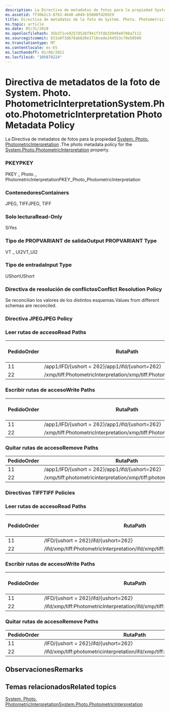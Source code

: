 ```yaml
---
description: La Directiva de metadatos de fotos para la propiedad System. Photo. PhotometricInterpretation.
ms.assetid: ff36b2c3-8763-4640-a049-b5880fd26929
title: Directiva de metadatos de la foto de System. Photo. PhotometricInterpretation
ms.topic: article
ms.date: 05/31/2018
ms.openlocfilehash: 35b371ce9257d526f941f3fdb33949e8788a7112
ms.sourcegitcommit: 831e8f3db78ab820e1710cede244553c70e50500
ms.translationtype: MT
ms.contentlocale: es-ES
ms.lasthandoff: 01/08/2021
ms.locfileid: "105678224"
---
```

# <a name="systemphotophotometricinterpretation-photo-metadata-policy"></a><span data-ttu-id="9fcdb-103">Directiva de metadatos de la foto de System. Photo. PhotometricInterpretation</span><span class="sxs-lookup"><span data-stu-id="9fcdb-103">System.Photo.PhotometricInterpretation Photo Metadata Policy</span></span>

<span data-ttu-id="9fcdb-104">La Directiva de metadatos de fotos para la propiedad [System. Photo. PhotometricInterpretation](../properties/props-system-photo-photometricinterpretation.md) .</span><span class="sxs-lookup"><span data-stu-id="9fcdb-104">The photo metadata policy for the [System.Photo.PhotometricInterpretation](../properties/props-system-photo-photometricinterpretation.md) property.</span></span>

### <a name="pkey"></a><span data-ttu-id="9fcdb-105">PKEY</span><span class="sxs-lookup"><span data-stu-id="9fcdb-105">PKEY</span></span>

<span data-ttu-id="9fcdb-106">PKEY \_ Photo \_ PhotometricInterpretation</span><span class="sxs-lookup"><span data-stu-id="9fcdb-106">PKEY\_Photo\_PhotometricInterpretation</span></span>

### <a name="containers"></a><span data-ttu-id="9fcdb-107">Contenedores</span><span class="sxs-lookup"><span data-stu-id="9fcdb-107">Containers</span></span>

<span data-ttu-id="9fcdb-108">JPEG, TIFF</span><span class="sxs-lookup"><span data-stu-id="9fcdb-108">JPEG, TIFF</span></span>

### <a name="read-only"></a><span data-ttu-id="9fcdb-109">Solo lectura</span><span class="sxs-lookup"><span data-stu-id="9fcdb-109">Read-Only</span></span>

<span data-ttu-id="9fcdb-110">Sí</span><span class="sxs-lookup"><span data-stu-id="9fcdb-110">Yes</span></span>

### <a name="output-propvariant-type"></a><span data-ttu-id="9fcdb-111">Tipo de PROPVARIANT de salida</span><span class="sxs-lookup"><span data-stu-id="9fcdb-111">Output PROPVARIANT Type</span></span>

<span data-ttu-id="9fcdb-112">VT \_ UI2</span><span class="sxs-lookup"><span data-stu-id="9fcdb-112">VT\_UI2</span></span>

### <a name="input-type"></a><span data-ttu-id="9fcdb-113">Tipo de entrada</span><span class="sxs-lookup"><span data-stu-id="9fcdb-113">Input Type</span></span>

<span data-ttu-id="9fcdb-114">UShort</span><span class="sxs-lookup"><span data-stu-id="9fcdb-114">UShort</span></span>

### <a name="conflict-resolution-policy"></a><span data-ttu-id="9fcdb-115">Directiva de resolución de conflictos</span><span class="sxs-lookup"><span data-stu-id="9fcdb-115">Conflict Resolution Policy</span></span>

<span data-ttu-id="9fcdb-116">Se reconcilian los valores de los distintos esquemas.</span><span class="sxs-lookup"><span data-stu-id="9fcdb-116">Values from different schemas are reconciled.</span></span>

### <a name="jpeg-policy"></a><span data-ttu-id="9fcdb-117">Directiva JPEG</span><span class="sxs-lookup"><span data-stu-id="9fcdb-117">JPEG Policy</span></span>

### <a name="read-paths"></a><span data-ttu-id="9fcdb-118">Leer rutas de acceso</span><span class="sxs-lookup"><span data-stu-id="9fcdb-118">Read Paths</span></span>



| <span data-ttu-id="9fcdb-119">Pedido</span><span class="sxs-lookup"><span data-stu-id="9fcdb-119">Order</span></span> | <span data-ttu-id="9fcdb-120">Ruta</span><span class="sxs-lookup"><span data-stu-id="9fcdb-120">Path</span></span>                                | <span data-ttu-id="9fcdb-121">Formato de disco</span><span class="sxs-lookup"><span data-stu-id="9fcdb-121">Disk Format</span></span> |
|-------|-------------------------------------|-------------|
| <span data-ttu-id="9fcdb-122">1</span><span class="sxs-lookup"><span data-stu-id="9fcdb-122">1</span></span>     | <span data-ttu-id="9fcdb-123">/app1/IFD/{ushort = 262}</span><span class="sxs-lookup"><span data-stu-id="9fcdb-123">/app1/ifd/{ushort=262}</span></span>              | <span data-ttu-id="9fcdb-124">ushort</span><span class="sxs-lookup"><span data-stu-id="9fcdb-124">ushort</span></span>      |
| <span data-ttu-id="9fcdb-125">2</span><span class="sxs-lookup"><span data-stu-id="9fcdb-125">2</span></span>     | <span data-ttu-id="9fcdb-126">/xmp/tiff:PhotometricInterpretation</span><span class="sxs-lookup"><span data-stu-id="9fcdb-126">/xmp/tiff:PhotometricInterpretation</span></span> | <span data-ttu-id="9fcdb-127">unicode</span><span class="sxs-lookup"><span data-stu-id="9fcdb-127">unicode</span></span>     |



 

### <a name="write-paths"></a><span data-ttu-id="9fcdb-128">Escribir rutas de acceso</span><span class="sxs-lookup"><span data-stu-id="9fcdb-128">Write Paths</span></span>



| <span data-ttu-id="9fcdb-129">Pedido</span><span class="sxs-lookup"><span data-stu-id="9fcdb-129">Order</span></span> | <span data-ttu-id="9fcdb-130">Ruta</span><span class="sxs-lookup"><span data-stu-id="9fcdb-130">Path</span></span>                                | <span data-ttu-id="9fcdb-131">Formato de disco</span><span class="sxs-lookup"><span data-stu-id="9fcdb-131">Disk Format</span></span> |
|-------|-------------------------------------|-------------|
| <span data-ttu-id="9fcdb-132">1</span><span class="sxs-lookup"><span data-stu-id="9fcdb-132">1</span></span>     | <span data-ttu-id="9fcdb-133">/app1/IFD/{ushort = 262}</span><span class="sxs-lookup"><span data-stu-id="9fcdb-133">/app1/ifd/{ushort=262}</span></span>              | <span data-ttu-id="9fcdb-134">ushort</span><span class="sxs-lookup"><span data-stu-id="9fcdb-134">ushort</span></span>      |
| <span data-ttu-id="9fcdb-135">2</span><span class="sxs-lookup"><span data-stu-id="9fcdb-135">2</span></span>     | <span data-ttu-id="9fcdb-136">/xmp/tiff:PhotometricInterpretation</span><span class="sxs-lookup"><span data-stu-id="9fcdb-136">/xmp/tiff:PhotometricInterpretation</span></span> | <span data-ttu-id="9fcdb-137">unicode</span><span class="sxs-lookup"><span data-stu-id="9fcdb-137">unicode</span></span>     |



 

### <a name="remove-paths"></a><span data-ttu-id="9fcdb-138">Quitar rutas de acceso</span><span class="sxs-lookup"><span data-stu-id="9fcdb-138">Remove Paths</span></span>



| <span data-ttu-id="9fcdb-139">Pedido</span><span class="sxs-lookup"><span data-stu-id="9fcdb-139">Order</span></span> | <span data-ttu-id="9fcdb-140">Ruta</span><span class="sxs-lookup"><span data-stu-id="9fcdb-140">Path</span></span>                                |
|-------|-------------------------------------|
| <span data-ttu-id="9fcdb-141">1</span><span class="sxs-lookup"><span data-stu-id="9fcdb-141">1</span></span>     | <span data-ttu-id="9fcdb-142">/app1/IFD/{ushort = 262}</span><span class="sxs-lookup"><span data-stu-id="9fcdb-142">/app1/ifd/{ushort=262}</span></span>              |
| <span data-ttu-id="9fcdb-143">2</span><span class="sxs-lookup"><span data-stu-id="9fcdb-143">2</span></span>     | <span data-ttu-id="9fcdb-144">/xmp/tiff:photometricinterpretation</span><span class="sxs-lookup"><span data-stu-id="9fcdb-144">/xmp/tiff:photometricinterpretation</span></span> |



 

### <a name="tiff-policies"></a><span data-ttu-id="9fcdb-145">Directivas TIFF</span><span class="sxs-lookup"><span data-stu-id="9fcdb-145">TIFF Policies</span></span>

### <a name="read-paths"></a><span data-ttu-id="9fcdb-146">Leer rutas de acceso</span><span class="sxs-lookup"><span data-stu-id="9fcdb-146">Read Paths</span></span>



| <span data-ttu-id="9fcdb-147">Pedido</span><span class="sxs-lookup"><span data-stu-id="9fcdb-147">Order</span></span> | <span data-ttu-id="9fcdb-148">Ruta</span><span class="sxs-lookup"><span data-stu-id="9fcdb-148">Path</span></span>                                    | <span data-ttu-id="9fcdb-149">Formato de disco</span><span class="sxs-lookup"><span data-stu-id="9fcdb-149">Disk Format</span></span> |
|-------|-----------------------------------------|-------------|
| <span data-ttu-id="9fcdb-150">1</span><span class="sxs-lookup"><span data-stu-id="9fcdb-150">1</span></span>     | <span data-ttu-id="9fcdb-151">/IFD/{ushort = 262}</span><span class="sxs-lookup"><span data-stu-id="9fcdb-151">/ifd/{ushort=262}</span></span>                       | <span data-ttu-id="9fcdb-152">ushort</span><span class="sxs-lookup"><span data-stu-id="9fcdb-152">ushort</span></span>      |
| <span data-ttu-id="9fcdb-153">2</span><span class="sxs-lookup"><span data-stu-id="9fcdb-153">2</span></span>     | <span data-ttu-id="9fcdb-154">/ifd/xmp/tiff:PhotometricInterpretation</span><span class="sxs-lookup"><span data-stu-id="9fcdb-154">/ifd/xmp/tiff:PhotometricInterpretation</span></span> | <span data-ttu-id="9fcdb-155">unicode</span><span class="sxs-lookup"><span data-stu-id="9fcdb-155">unicode</span></span>     |



 

### <a name="write-paths"></a><span data-ttu-id="9fcdb-156">Escribir rutas de acceso</span><span class="sxs-lookup"><span data-stu-id="9fcdb-156">Write Paths</span></span>



| <span data-ttu-id="9fcdb-157">Pedido</span><span class="sxs-lookup"><span data-stu-id="9fcdb-157">Order</span></span> | <span data-ttu-id="9fcdb-158">Ruta</span><span class="sxs-lookup"><span data-stu-id="9fcdb-158">Path</span></span>                                    | <span data-ttu-id="9fcdb-159">Formato de disco</span><span class="sxs-lookup"><span data-stu-id="9fcdb-159">Disk Format</span></span> |
|-------|-----------------------------------------|-------------|
| <span data-ttu-id="9fcdb-160">1</span><span class="sxs-lookup"><span data-stu-id="9fcdb-160">1</span></span>     | <span data-ttu-id="9fcdb-161">/IFD/{ushort = 262}</span><span class="sxs-lookup"><span data-stu-id="9fcdb-161">/ifd/{ushort=262}</span></span>                       | <span data-ttu-id="9fcdb-162">ushort</span><span class="sxs-lookup"><span data-stu-id="9fcdb-162">ushort</span></span>      |
| <span data-ttu-id="9fcdb-163">2</span><span class="sxs-lookup"><span data-stu-id="9fcdb-163">2</span></span>     | <span data-ttu-id="9fcdb-164">/ifd/xmp/tiff:PhotometricInterpretation</span><span class="sxs-lookup"><span data-stu-id="9fcdb-164">/ifd/xmp/tiff:PhotometricInterpretation</span></span> | <span data-ttu-id="9fcdb-165">unicode</span><span class="sxs-lookup"><span data-stu-id="9fcdb-165">unicode</span></span>     |



 

### <a name="remove-paths"></a><span data-ttu-id="9fcdb-166">Quitar rutas de acceso</span><span class="sxs-lookup"><span data-stu-id="9fcdb-166">Remove Paths</span></span>



| <span data-ttu-id="9fcdb-167">Pedido</span><span class="sxs-lookup"><span data-stu-id="9fcdb-167">Order</span></span> | <span data-ttu-id="9fcdb-168">Ruta</span><span class="sxs-lookup"><span data-stu-id="9fcdb-168">Path</span></span>                                    |
|-------|-----------------------------------------|
| <span data-ttu-id="9fcdb-169">1</span><span class="sxs-lookup"><span data-stu-id="9fcdb-169">1</span></span>     | <span data-ttu-id="9fcdb-170">/IFD/{ushort = 262}</span><span class="sxs-lookup"><span data-stu-id="9fcdb-170">/ifd/{ushort=262}</span></span>                       |
| <span data-ttu-id="9fcdb-171">2</span><span class="sxs-lookup"><span data-stu-id="9fcdb-171">2</span></span>     | <span data-ttu-id="9fcdb-172">/ifd/xmp/tiff:photometricinterpretation</span><span class="sxs-lookup"><span data-stu-id="9fcdb-172">/ifd/xmp/tiff:photometricinterpretation</span></span> |



 

## <a name="remarks"></a><span data-ttu-id="9fcdb-173">Observaciones</span><span class="sxs-lookup"><span data-stu-id="9fcdb-173">Remarks</span></span>

## <a name="related-topics"></a><span data-ttu-id="9fcdb-174">Temas relacionados</span><span class="sxs-lookup"><span data-stu-id="9fcdb-174">Related topics</span></span>

<dl> <dt>

[<span data-ttu-id="9fcdb-175">System. Photo. PhotometricInterpretation</span><span class="sxs-lookup"><span data-stu-id="9fcdb-175">System.Photo.PhotometricInterpretation</span></span>](../properties/props-system-photo-photometricinterpretation.md)
</dt> </dl>

 

 
